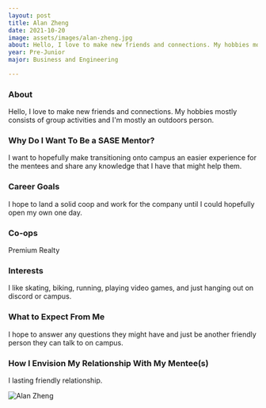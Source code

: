 ```yaml
---
layout: post
title: Alan Zheng 
date: 2021-10-20
image: assets/images/alan-zheng.jpg
about: Hello, I love to make new friends and connections. My hobbies mostly consists of group activities and I'm mostly an outdoors person. 
year: Pre-Junior
major: Business and Engineering

---
```


### About

Hello, I love to make new friends and connections. My hobbies mostly consists of group activities and I'm mostly an outdoors person. 

### Why Do I Want To Be a SASE Mentor?

I want to hopefully make transitioning onto campus an easier experience for the mentees and share any knowledge that I have that might help them.

### Career Goals

I hope to land a solid coop and work for the company until I could hopefully open my own one day.

### Co-ops

Premium Realty

### Interests

I like skating, biking, running, playing video games, and just hanging out on discord or campus.

### What to Expect From Me

I hope to answer any questions they might have and just be another friendly person they can talk to on campus.

### How I Envision My Relationship With My Mentee(s) 

I lasting friendly relationship.

<div class="text-center my-5">
    <img src="{ "https://sase-drexel.github.io/mentorship-2021/assets/images/alan-zheng.jpg" | absolute_url }" alt="Alan Zheng" class="rounded post-img" />
</div>

